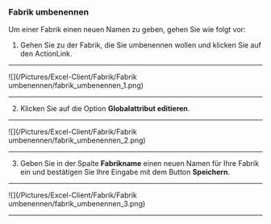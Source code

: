 ### Fabrik umbenennen

Um einer Fabrik einen neuen Namen zu geben, gehen Sie wie folgt vor:  

1) Gehen Sie zu der Fabrik, die Sie umbenennen wollen und klicken Sie auf den ActionLink.  

---
![](/Pictures/Excel-Client/Fabrik/Fabrik umbenennen/fabrik_umbenennen_1.png) 

---

2) Klicken Sie auf die Option **Globalattribut editieren**.  

---
![](/Pictures/Excel-Client/Fabrik/Fabrik umbenennen/fabrik_umbenennen_2.png)

---

3) Geben Sie in der Spalte **Fabrikname** einen neuen Namen für Ihre Fabrik ein und bestätigen Sie Ihre Eingabe mit dem Button **Speichern**.  

---
![](/Pictures/Excel-Client/Fabrik/Fabrik umbenennen/fabrik_umbenennen_3.png)

---

